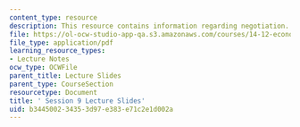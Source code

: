 ```yaml
---
content_type: resource
description: This resource contains information regarding negotiation.
file: https://ol-ocw-studio-app-qa.s3.amazonaws.com/courses/14-12-economic-applications-of-game-theory-fall-2012/b344500234353d97e383e71c2e1d002a_MIT14_12F12_slides9.pdf
file_type: application/pdf
learning_resource_types:
- Lecture Notes
ocw_type: OCWFile
parent_title: Lecture Slides
parent_type: CourseSection
resourcetype: Document
title: ' Session 9 Lecture Slides'
uid: b3445002-3435-3d97-e383-e71c2e1d002a
---
```

